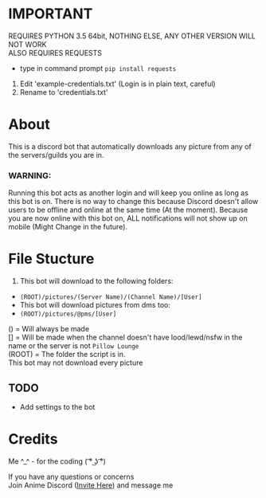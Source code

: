 # IMPORTANT
REQUIRES PYTHON 3.5 64bit, NOTHING ELSE, ANY OTHER VERSION WILL NOT WORK  
ALSO REQUIRES REQUESTS  
- type in command prompt `pip install requests`

1. Edit 'example-credentials.txt' (Login is in plain text, careful)
2. Rename to 'credentials.txt'

# About
This is a discord bot that automatically downloads any picture from any of the servers/guilds you are in.  
### WARNING:  
Running this bot acts as another login and will keep you online as long as this bot is on. There is no way to change this because Discord doesn't allow users to be offline and online at the same time (At the moment). Because you are now online with this bot on, ALL notifications will not show up on mobile (Might Change in the future).

# File Stucture
1. This bot will download to the following folders:  
 - `(ROOT)/pictures/(Server Name)/(Channel Name)/[User]`  
- This bot will download pictures from dms too:  
 - `(ROOT)/pictures/@pms/[User]`  

() = Will always be made  
[] = Will be made when the channel doesn't have lood/lewd/nsfw in the name or the server is not `Pillow Lounge`  
(ROOT) = The folder the script is in.  
This bot may not download every picture  

TODO
----
- Add settings to the bot

Credits
=======
Me ^_^ - for the coding ( ͡° ͜ʖ ͡°)  


If you have any questions or concerns  
Join Anime Discord ([Invite Here](https://discord.gg/0jsnS27eGHfxNfQ7)) and message me
